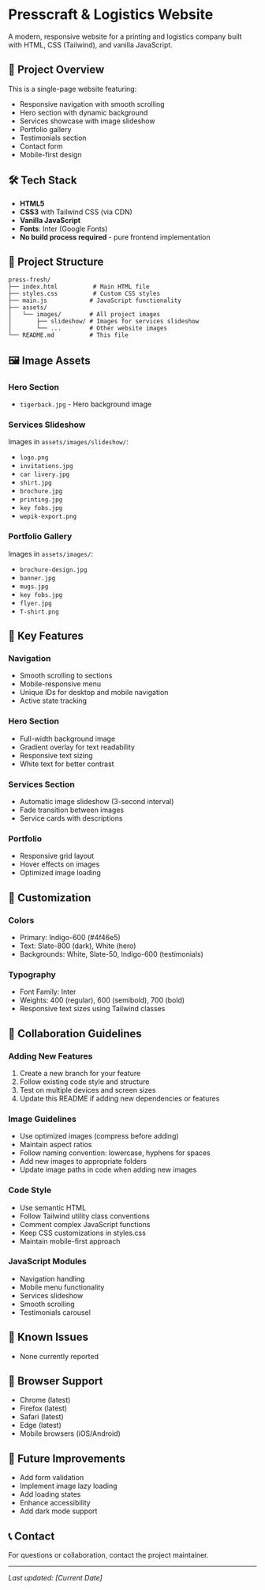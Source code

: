 # Presscraft & Logistics Website

A modern, responsive website for a printing and logistics company built with HTML, CSS (Tailwind), and vanilla JavaScript.

## 🚀 Project Overview

This is a single-page website featuring:
- Responsive navigation with smooth scrolling
- Hero section with dynamic background
- Services showcase with image slideshow
- Portfolio gallery
- Testimonials section
- Contact form
- Mobile-first design

## 🛠️ Tech Stack

- **HTML5**
- **CSS3** with Tailwind CSS (via CDN)
- **Vanilla JavaScript**
- **Fonts**: Inter (Google Fonts)
- **No build process required** - pure frontend implementation

## 📁 Project Structure

```
press-fresh/
├── index.html          # Main HTML file
├── styles.css          # Custom CSS styles
├── main.js            # JavaScript functionality
├── assets/
│   └── images/        # All project images
│       ├── slideshow/ # Images for services slideshow
│       └── ...        # Other website images
└── README.md          # This file
```

## 🖼️ Image Assets

### Hero Section
- `tigerback.jpg` - Hero background image

### Services Slideshow
Images in `assets/images/slideshow/`:
- `logo.png`
- `invitations.jpg`
- `car livery.jpg`
- `shirt.jpg`
- `brochure.jpg`
- `printing.jpg`
- `key fobs.jpg`
- `wepik-export.png`

### Portfolio Gallery
Images in `assets/images/`:
- `brochure-design.jpg`
- `banner.jpg`
- `mugs.jpg`
- `key fobs.jpg`
- `flyer.jpg`
- `T-shirt.png`

## 🔑 Key Features

### Navigation
- Smooth scrolling to sections
- Mobile-responsive menu
- Unique IDs for desktop and mobile navigation
- Active state tracking

### Hero Section
- Full-width background image
- Gradient overlay for text readability
- Responsive text sizing
- White text for better contrast

### Services Section
- Automatic image slideshow (3-second interval)
- Fade transition between images
- Service cards with descriptions

### Portfolio
- Responsive grid layout
- Hover effects on images
- Optimized image loading

## 🎨 Customization

### Colors
- Primary: Indigo-600 (#4f46e5)
- Text: Slate-800 (dark), White (hero)
- Backgrounds: White, Slate-50, Indigo-600 (testimonials)

### Typography
- Font Family: Inter
- Weights: 400 (regular), 600 (semibold), 700 (bold)
- Responsive text sizes using Tailwind classes

## 🤝 Collaboration Guidelines

### Adding New Features
1. Create a new branch for your feature
2. Follow existing code style and structure
3. Test on multiple devices and screen sizes
4. Update this README if adding new dependencies or features

### Image Guidelines
- Use optimized images (compress before adding)
- Maintain aspect ratios
- Follow naming convention: lowercase, hyphens for spaces
- Add new images to appropriate folders
- Update image paths in code when adding new images

### Code Style
- Use semantic HTML
- Follow Tailwind utility class conventions
- Comment complex JavaScript functions
- Keep CSS customizations in styles.css
- Maintain mobile-first approach

### JavaScript Modules
- Navigation handling
- Mobile menu functionality
- Services slideshow
- Smooth scrolling
- Testimonials carousel

## 🐛 Known Issues
- None currently reported

## 📱 Browser Support
- Chrome (latest)
- Firefox (latest)
- Safari (latest)
- Edge (latest)
- Mobile browsers (iOS/Android)

## 🔄 Future Improvements
- Add form validation
- Implement image lazy loading
- Add loading states
- Enhance accessibility
- Add dark mode support

## 📞 Contact
For questions or collaboration, contact the project maintainer.

---
*Last updated: [Current Date]* 